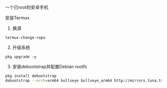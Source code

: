 一个已root的安卓手机

安装Termux

1. 换源

`termux-change-repo`

2. 升级系统

`pkg upgrade -y`

3. 安装debootstrap并配置Debian rootfs

```sh
pkg install debootstrap
debootstrap --arch=arm64 bullseye bullseye_arm64 http://mirrors.tuna.tsinghua.edu.cn/debian/```
